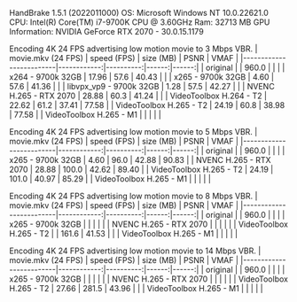 HandBrake 1.5.1 (2022011000)
OS: Microsoft Windows NT 10.0.22621.0
CPU: Intel(R) Core(TM) i7-9700K CPU @ 3.60GHz
Ram: 32713 MB
GPU Information: NVIDIA GeForce RTX 2070 - 30.0.15.1179

Encoding 4K 24 FPS advertising low motion movie to 3 Mbps VBR.
| movie.mkv (24 FPS)      | speed (FPS) | size (MB) | PSNR  | VMAF  |
|-------------------------|------------:|----------:|------:|------:|
| original                |             | 960.0     |       |       |
| x264 - 9700k 32GB       | 17.96       | 57.6      | 40.43 |       |
| x265 - 9700k 32GB       | 4.60        | 57.6      | 41.36 |       |
| libvpx_vp9 - 9700k 32GB | 1.28        | 57.5      | 42.27 |       |
| NVENC H.265 - RTX 2070  | 28.88       | 60.3      | 41.24 |       |
| VideoToolbox H.264 - T2 | 22.62       | 61.2      | 37.41 | 77.58 |
| VideoToolbox H.265 - T2 | 24.19       | 60.8      | 38.98 | 77.58 |
| VideoToolbox H.265 - M1 |             |           |       |       |

Encoding 4K 24 FPS advertising low motion movie to 5 Mbps VBR.
| movie.mkv (24 FPS)      | speed (FPS) | size (MB) | PSNR  | VMAF  |
|-------------------------|------------:|----------:|------:|------:|
| original                |             | 960.0     |       |       |
| x265 - 9700k 32GB       | 4.60        | 96.0      | 42.88 | 90.83 |
| NVENC H.265 - RTX 2070  | 28.88       | 100.0     | 42.62 | 89.40 |
| VideoToolbox H.265 - T2 | 24.19       | 101.0     | 40.97 | 85.29 |
| VideoToolbox H.265 - M1 |             |           |       |       |


Encoding 4K 24 FPS advertising low motion movie to 8 Mbps VBR.
| movie.mkv (24 FPS)      | speed (FPS) | size (MB) | PSNR  | VMAF  |
|-------------------------|------------:|----------:|------:|------:|
| original                |             | 960.0     |       |       |
| x265 - 9700k 32GB       |             |           |       |       |
| NVENC H.265 - RTX 2070  |             |           |       |       |
| VideoToolbox H.265 - T2 |             | 161.6     | 41.53 |       |
| VideoToolbox H.265 - M1 |             |           |       |       |

Encoding 4K 24 FPS advertising low motion movie to 14 Mbps VBR.
| movie.mkv (24 FPS)      | speed (FPS) | size (MB) | PSNR  | VMAF  |
|-------------------------|------------:|----------:|------:|------:|
| original                |             | 960.0     |       |       |
| x265 - 9700k  32GB      |             |           |       |       |
| NVENC H.265 - RTX 2070  |             |           |       |       |
| VideoToolbox H.265 - T2 | 27.66       | 281.5     | 43.96 |       |
| VideoToolbox H.265 - M1 |             |           |       |       |

